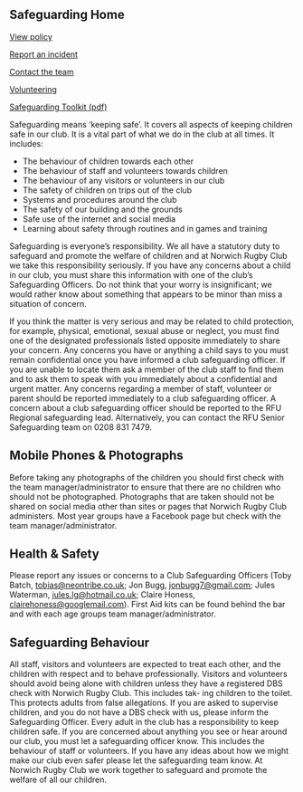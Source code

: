 ## Safeguarding Home

[View policy](nrfc-safeguarding-policy.md)

[Report an incident](report-an-incident.md)

[Contact the team](team.md)

[Volunteering](volunteering.md)

[Safeguarding Toolkit (pdf)](safeguardingtoolkit.pdf)

Safeguarding means ‘keeping safe’. It covers all aspects of keeping children safe in our club. It is a vital part of what we do in the club at all times. It includes:

* The behaviour of children towards each other
* The behaviour of staff and volunteers towards children
* The behaviour of any visitors or volunteers in our club
* The safety of children on trips out of the club
* Systems and procedures around the club
* The safety of our building and the grounds
* Safe use of the internet and social media
*  Learning about safety through routines and in games and training

Safeguarding is everyone’s responsibility. We all have a statutory duty to safeguard and promote the welfare of children and at Norwich Rugby Club we take this responsibility seriously. If you have any concerns about a child in our club, you must share this information with one of the club’s Safeguarding Officers. Do not think that your worry is insignificant; we would rather know about something that appears to be minor than miss a situation of concern.

If you think the matter is very serious and may be related to child protection, for example, physical, emotional, sexual abuse or neglect, you must find one of the designated professionals listed opposite immediately to share your concern. Any concerns you have or anything a child says to you must remain confidential once you have informed a club safeguarding officer. If you are unable to locate them ask a member of the club staff to find them and to ask them to speak with you immediately about a confidential and urgent matter. Any concerns regarding a member of staff, volunteer or parent should be reported immediately to a club safeguarding officer. A concern about a club safeguarding officer should be reported to the RFU Regional safeguarding lead. Alternatively, you can contact the RFU Senior Safeguarding team on 0208 831 7479.

## Mobile Phones & Photographs

Before taking any photographs of the children you should first check with the team manager/administrator to ensure that there are no children who should not be photographed. Photographs that are taken should not be shared on social media other than sites or pages that Norwich Rugby Club administers. Most year groups have a Facebook page but check with the team manager/administrator.

## Health & Safety

Please report any issues or concerns to a Club Safeguarding Officers (Toby Batch, tobias@neontribe.co.uk; Jon Bugg, jonbugg7@gmail.com; Jules Waterman, jules.lg@hotmail.co.uk; Claire Honess, clairehoness@googlemail.com). First Aid kits can be found behind the bar and with each age groups team manager/administrator.

## Safeguarding Behaviour

All staff, visitors and volunteers are expected to treat each other, and the children with respect and to behave professionally. Visitors and volunteers should avoid being alone with children unless they have a registered DBS check with Norwich Rugby Club. This includes tak- ing children to the toilet. This protects adults from false allegations. If you are asked to supervise children, and you do not have a DBS check with us, please inform the Safeguarding Officer. Every adult in the club has a responsibility to keep children safe. If you are concerned about anything you see or hear around our club, you must let a safeguarding officer know. This includes the behaviour of staff or volunteers. If you have any ideas about how we might make our club even safer please let the safeguarding team know. At Norwich Rugby Club we work together to safeguard and promote the welfare of all our children.
